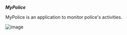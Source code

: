 ***MyPolice***

MyPolice is an application to monitor police's activities.

![image](https://cdn.discordapp.com/attachments/594070452972814346/905533463266992128/USHeader_c78bf766-374c-477c-be7c-a662497906ac_large.png)
